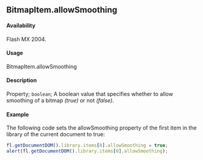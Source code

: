 ## BitmapItem.allowSmoothing

#### Availability

Flash MX 2004.

#### Usage

BitmapItem.allowSmoothing

#### Description

Property; `boolean`; A boolean value that specifies whether to allow smoothing of a bitmap *(true)* or not *(false)*.

#### Example

The following code sets the allowSmoothing property of the first item in the library of the current document to true:

```javascript
fl.getDocumentDOM().library.items[0].allowSmoothing = true;
alert(fl.getDocumentDOM().library.items[0].allowSmoothing);
```
